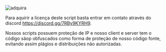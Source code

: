 ![adquira](https://github.com/SylvioLeonZanotti/Harry_CarroForte/assets/123652053/fad2bb93-5401-4886-8cf2-67445d03ebce)

Para aquirir a licença deste script basta entrar em contato através do discord https://discord.gg/7RBy9KYRH9.

Nossos scripts possuem proteção de IP e nosso client e server tem o código sãop obfuscados como forma de proteção de nosso código fonte, evitando assim plágios e distribuições não autorizadas.
